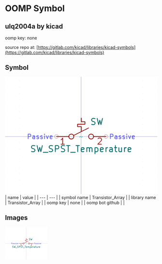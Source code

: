# OOMP Symbol  
## ulq2004a  by kicad  
  
oomp key: none  
  
source repo at: [https://gitlab.com/kicad/libraries/kicad-symbols](https://gitlab.com/kicad/libraries/kicad-symbols)  
## Symbol  
  
[![working.png](working_600.png)](working.png)  
| name | value | 
| --- | --- | 
| symbol name | Transistor_Array | 
| library name | Transistor_Array | 
| oomp key | none | 
| oomp bot github |  | 
## Images  
  
[![working.png](working_140.png)](working.png)  
